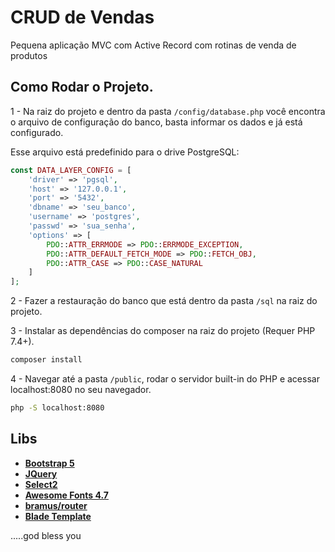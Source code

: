 # CRUD de Vendas

Pequena aplicação MVC com Active Record com rotinas de venda de produtos

## Como Rodar o Projeto.

1 - Na raiz do projeto e dentro da pasta `/config/database.php` você encontra o arquivo de configuração do banco, basta informar os dados e já está configurado.

Esse arquivo está predefinido para o drive PostgreSQL:

```php // template.php
const DATA_LAYER_CONFIG = [
    'driver' => 'pgsql',
    'host' => '127.0.0.1',
    'port' => '5432',
    'dbname' => 'seu_banco',
    'username' => 'postgres',
    'passwd' => 'sua_senha',
    'options' => [
        PDO::ATTR_ERRMODE => PDO::ERRMODE_EXCEPTION,
        PDO::ATTR_DEFAULT_FETCH_MODE => PDO::FETCH_OBJ,
        PDO::ATTR_CASE => PDO::CASE_NATURAL
    ]
];
```

2 - Fazer a restauração do banco que está dentro da pasta `/sql` na raiz do projeto.

3 - Instalar as dependências do composer na raiz do projeto (Requer PHP 7.4+).

```bash
composer install
```

4 - Navegar até a pasta `/public`, rodar o servidor built-in do PHP e acessar localhost:8080 no seu navegador.

```bash
php -S localhost:8080
```

## Libs

- **[Bootstrap 5](https://getbootstrap.com/docs/5.0/getting-started/introduction/)**
- **[JQuery](https://api.jquery.com/)**
- **[Select2](https://select2.org/)**
- **[Awesome Fonts 4.7](https://fontawesome.com/v4/icons/)**
- **[bramus/router](https://github.com/bramus/router)**
- **[Blade Template](https://github.com/EFTEC/BladeOne)**

.....god bless you
